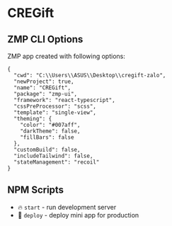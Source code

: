 # CREGift

## ZMP CLI Options

ZMP app created with following options:

```
{
  "cwd": "C:\\Users\\ASUS\\Desktop\\cregift-zalo",
  "newProject": true,
  "name": "CREGift",
  "package": "zmp-ui",
  "framework": "react-typescript",
  "cssPreProcessor": "scss",
  "template": "single-view",
  "theming": {
    "color": "#007aff",
    "darkTheme": false,
    "fillBars": false
  },
  "customBuild": false,
  "includeTailwind": false,
  "stateManagement": "recoil"
}
```

## NPM Scripts

* 🔥 `start` - run development server
* 🙏 `deploy` - deploy mini app for production